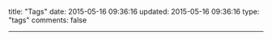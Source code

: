 title: "Tags"
date: 2015-05-16 09:36:16
updated: 2015-05-16 09:36:16
type: "tags"
comments: false

---
